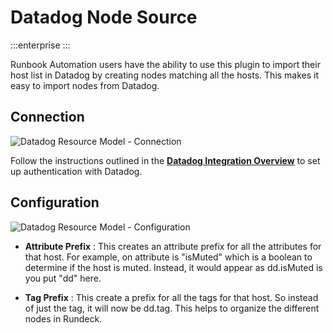 # Datadog Node Source

:::enterprise
:::

Runbook Automation users have the ability to use this plugin to import their host list in Datadog by creating nodes matching all the hosts. This makes it easy to import nodes from Datadog.

## Connection

![Datadog Resource Model - Connection](/assets/img/resource-connect.png)

Follow the instructions outlined in the [**Datadog Integration Overview**](/manual/plugins/datadog-plugins-overview) to set up authentication with Datadog.

## Configuration

![Datadog Resource Model - Configuration](/assets/img/resource-config.png)

- **Attribute Prefix**
: This creates an attribute prefix for all the attributes for that host. For example, on attribute is "isMuted" which is a boolean to determine if the host is muted. Instead, it would appear as dd.isMuted is you put "dd" here.

- **Tag Prefix**
: This create a prefix for all the tags for that host. So instead of just the tag, it will now be dd.tag. This helps to organize the different nodes in Rundeck.